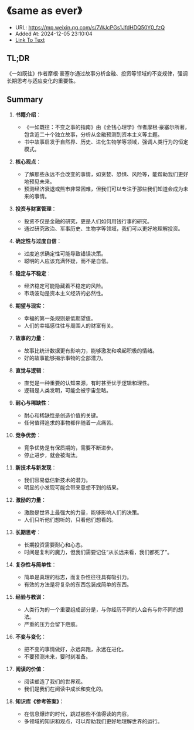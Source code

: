 # 《same as  ever》
- URL: https://mp.weixin.qq.com/s/7WJcPGs1JfdHDQ50Y0_fzQ
- Added At: 2024-12-05 23:10:04
- [Link To Text](2024-12-05-《same-as-ever》_raw.md)

## TL;DR
《一如既往》作者摩根·豪塞尔通过故事分析金融、投资等领域的不变规律，强调长期思考与适应变化的重要性。

## Summary
1. **书籍介绍**：
   - 《一如既往：不变之事的指南》由《金钱心理学》作者摩根·豪塞尔所著，包含近二十个独立故事，分析从金融预测到资本主义等主题。
   - 书中故事启发于自然界、历史、进化生物学等领域，强调人类行为的恒定模式。

2. **核心观点**：
   - 了解那些永远不会改变的事情，如贪婪、恐惧、风险等，能帮助我们更好地预见未来。
   - 预测经济衰退或熊市非常困难，但我们可以专注于那些我们知道会成为未来的事情。

3. **投资与财富管理**：
   - 投资不仅是金融的研究，更是人们如何用钱行事的研究。
   - 通过研究政治、军事历史、生物学等领域，我们可以更好地理解投资。

4. **确定性与过度自信**：
   - 过度追求确定性可能导致错误决策。
   - 聪明的人应该充满怀疑，而不是自信。

5. **稳定与不稳定**：
   - 经济稳定可能隐藏着不稳定的风险。
   - 市场波动是资本主义经济的必然性。

6. **期望与现实**：
   - 幸福的第一条规则是低期望值。
   - 人们的幸福感往往与周围人的财富有关。

7. **故事的力量**：
   - 故事比统计数据更有影响力，能够激发和唤起积极的情绪。
   - 好的故事能够揭示事物的全部潜力。

8. **直觉与逻辑**：
   - 直觉是一种重要的认知来源，有时甚至优于逻辑和理性。
   - 逻辑是人类发明，可能会被宇宙忽略。

9. **耐心与稀缺性**：
   - 耐心和稀缺性是创造价值的关键。
   - 任何值得追求的事物都伴随着一点痛苦。

10. **竞争优势**：
    - 竞争优势是有保质期的，需要不断进步。
    - 停止进步，就会被淘汰。

11. **新技术与新发现**：
    - 我们容易低估新技术的潜力。
    - 明显的小发现可能会带来意想不到的结果。

12. **激励的力量**：
    - 激励是世界上最强大的力量，能够影响人们的决策。
    - 人们只听他们想听的，只看他们想看的。

13. **长期思考**：
    - 长期投资需要耐心和心态。
    - 时间是复利的魔力，但我们需要记住“从长远来看，我们都死了”。

14. **复杂性与简单性**：
    - 简单是真理的标志，而复杂性往往具有吸引力。
    - 有效的方法是将复杂的东西包装成简单的东西。

15. **经验与教训**：
    - 人类行为的一个重要组成部分是，与你经历不同的人会有与你不同的想法。
    - 严重的压力会留下疤痕。

16. **不变与变化**：
    - 把不变的事情做好，永远奔跑，永远在进化。
    - 不要预测未来，要时刻准备。

17. **阅读的价值**：
    - 阅读塑造了我们的世界观。
    - 我们是我们在阅读中成长和变化的。

18. **知识库《参考答案》**：
    - 在信息爆炸的时代，跳过那些不值得读的内容。
    - 多领域的知识和观点，可以帮助我们更好地理解世界的运行。

